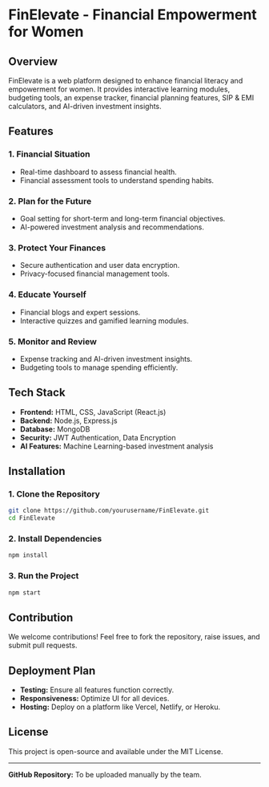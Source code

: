 # FinElevate - Financial Empowerment for Women

## Overview
FinElevate is a web platform designed to enhance financial literacy and empowerment for women. It provides interactive learning modules, budgeting tools, an expense tracker, financial planning features, SIP & EMI calculators, and AI-driven investment insights.

## Features
### 1. Financial Situation
- Real-time dashboard to assess financial health.
- Financial assessment tools to understand spending habits.

### 2. Plan for the Future
- Goal setting for short-term and long-term financial objectives.
- AI-powered investment analysis and recommendations.

### 3. Protect Your Finances
- Secure authentication and user data encryption.
- Privacy-focused financial management tools.

### 4. Educate Yourself
- Financial blogs and expert sessions.
- Interactive quizzes and gamified learning modules.

### 5. Monitor and Review
- Expense tracking and AI-driven investment insights.
- Budgeting tools to manage spending efficiently.

## Tech Stack
- **Frontend:** HTML, CSS, JavaScript (React.js)
- **Backend:** Node.js, Express.js
- **Database:** MongoDB
- **Security:** JWT Authentication, Data Encryption
- **AI Features:** Machine Learning-based investment analysis

## Installation
### 1. Clone the Repository
```sh
git clone https://github.com/yourusername/FinElevate.git
cd FinElevate
```
### 2. Install Dependencies
```sh
npm install
```
### 3. Run the Project
```sh
npm start
```

## Contribution
We welcome contributions! Feel free to fork the repository, raise issues, and submit pull requests.

## Deployment Plan
- **Testing:** Ensure all features function correctly.
- **Responsiveness:** Optimize UI for all devices.
- **Hosting:** Deploy on a platform like Vercel, Netlify, or Heroku.

## License
This project is open-source and available under the MIT License.

---
**GitHub Repository:** To be uploaded manually by the team.

